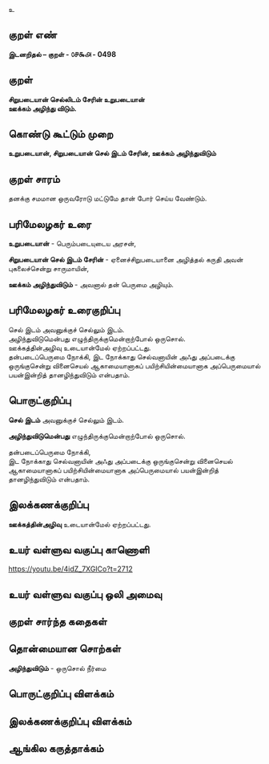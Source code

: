 உ

## குறள் எண் 

**இடனறிதல்  – குறள் - ௦௪௯௮ - 0498**  

## குறள் 

**சிறுபடையான் செல்லிடம் சேரின் உறுபடையான்  
ஊக்கம் அழிந்து விடும்.**

## கொண்டு கூட்டும் முறை

**உறுபடையான், சிறுபடையான் செல் இடம் சேரின், ஊக்கம் அழிந்துவிடும்**

## குறள் சாரம் 

தனக்கு சமமான ஒருவரோடு மட்டுமே தான் போர் செய்ய வேண்டும்.  

## பரிமேலழகர் உரை

**உறுபடையான்** - பெரும்படையுடைய அரசன்,  

**சிறுபடையான் செல் இடம் சேரின்** - ஏனைச்சிறுபடையானை அழித்தல் கருதி அவன் புகலைச்சென்று சாருமாயின்,  

**ஊக்கம் அழிந்துவிடும்** - அவனால் தன் பெருமை அழியும். 

## பரிமேலழகர் உரைகுறிப்பு   

செல் இடம் அவனுக்குச் செல்லும் இடம்.  
அழிந்துவிடுமென்பது எழுந்திருக்குமென்றாற்போல் ஒருசொல்.  
ஊக்கத்தின்அழிவு உடையான்மேல் ஏற்றப்பட்டது.  
தன்படைப்பெருமை நோக்கி, இட நோக்காது செல்வனாயின் அஃது அப்படைக்கு ஒருங்குசென்று வினைசெயல் ஆகாமையானாகப் பயிற்சியின்மையானாக அப்பெருமையால் பயன்இன்றித் தானழிந்துவிடும் என்பதாம்.    

## பொருட்குறிப்பு 

**செல் இடம்** அவனுக்குச் செல்லும் இடம்.  

**அழிந்துவிடுமென்பது** எழுந்திருக்குமென்றாற்போல் ஒருசொல்.  
  
தன்படைப்பெருமை நோக்கி,  
இட நோக்காது செல்வனாயின் அஃது அப்படைக்கு ஒருங்குசென்று வினைசெயல் ஆகாமையானாகப் பயிற்சியின்மையானாக அப்பெருமையால் பயன்இன்றித் தானழிந்துவிடும் என்பதாம்.   

## இலக்கணக்குறிப்பு  

**ஊக்கத்தின்அழிவு** உடையான்மேல் ஏற்றப்பட்டது.  

## உயர் வள்ளுவ வகுப்பு காணொளி

https://youtu.be/4idZ_7XGICo?t=2712

## உயர் வள்ளுவ வகுப்பு ஒலி அமைவு 

 
## குறள் சார்ந்த கதைகள் 


## தொன்மையான சொற்கள்

**அழிந்துவிடும்** - ஒருசொல் நீர்மை   

## பொருட்குறிப்பு விளக்கம்


## இலக்கணக்குறிப்பு விளக்கம்


## ஆங்கில கருத்தாக்கம் 


